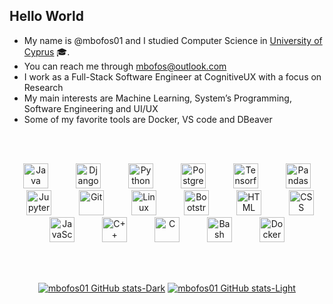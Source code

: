 ## Hello World

- My name is @mbofos01 and I studied Computer Science in <a href="https://www.cs.ucy.ac.cy/?lang=en" >University of Cyprus</a> 🎓.
- You can reach me through mbofos@outlook.com
- I work as a Full-Stack Software Engineer at CognitiveUX with a focus on Research
- My main interests are Machine Learning, System’s Programming, Software Engineering and UI/UX
- Some of my favorite tools are Docker, VS code and DBeaver
<br>
<br>
<p align="center">
<img  alt="Java" width="40px"    style="padding-right:20px; padding-left:20px;" src="https://cdn.jsdelivr.net/gh/devicons/devicon/icons/java/java-original.svg"/>
<img  alt="Django" width="40px"    style="padding-right:20px; padding-left:20px;" src="https://cdn.jsdelivr.net/gh/devicons/devicon/icons/django/django-plain.svg" />
<img  alt="Python" width="40px"    style="padding-right:20px; padding-left:20px;" src="https://cdn.jsdelivr.net/gh/devicons/devicon/icons/python/python-original.svg" />
<img  alt="Postgres" width="40px"    style="padding-right:20px; padding-left:20px;" src="https://cdn.jsdelivr.net/gh/devicons/devicon/icons/postgresql/postgresql-original.svg" />
<img  alt="Tensorflow" width="40px"    style="padding-right:20px; padding-left:20px;" src="https://cdn.jsdelivr.net/gh/devicons/devicon/icons/tensorflow/tensorflow-original.svg" />
<img  alt="Pandas" width="40px"    style="padding-right:20px; padding-left:20px;" src="https://cdn.jsdelivr.net/gh/devicons/devicon/icons/pandas/pandas-original.svg" />
<img  alt="Jupyter" width="40px"    style="padding-right:20px; padding-left:20px;" src="https://cdn.jsdelivr.net/gh/devicons/devicon/icons/jupyter/jupyter-original.svg" />
<img  alt="Git" width="40px"    style="padding-right:20px; padding-left:20px;" src="https://cdn.jsdelivr.net/gh/devicons/devicon/icons/git/git-original.svg" />
<img  alt="Linux" width="40px"    style="padding-right:20px; padding-left:20px;" src="https://cdn.jsdelivr.net/gh/devicons/devicon/icons/linux/linux-original.svg" />
<img  alt="Bootstrap" width="40px"    style="padding-right:20px; padding-left:20px;" src="https://cdn.jsdelivr.net/gh/devicons/devicon/icons/bootstrap/bootstrap-plain.svg" />
<img  alt="HTML" width="40px"    style="padding-right:20px; padding-left:20px;" src="https://cdn.jsdelivr.net/gh/devicons/devicon/icons/html5/html5-plain.svg" />
<img  alt="CSS" width="40px"    style="padding-right:10px; padding-left:20px;" src="https://cdn.jsdelivr.net/gh/devicons/devicon/icons/css3/css3-plain.svg" />
<img  alt="JavaScript" width="40px"    style="padding-right:20px; padding-left:20px;" src="https://cdn.jsdelivr.net/gh/devicons/devicon/icons/javascript/javascript-plain.svg" />
<img  alt="C++" width="40px"    style="padding-right:20px; padding-left:20px;" src="https://cdn.jsdelivr.net/gh/devicons/devicon/icons/cplusplus/cplusplus-original.svg" />
<img  alt="C" width="40px"    style="padding-right:20px; padding-left:20px;" src="https://cdn.jsdelivr.net/gh/devicons/devicon/icons/c/c-original.svg" />
<img  alt="Bash" width="40px"    style="padding-right:20px; padding-left:20px;" src="https://cdn.jsdelivr.net/gh/devicons/devicon/icons/bash/bash-original.svg" />
<img  alt="Docker" width="40px"    style="padding-right:20px; padding-left:20px;" src="https://cdn.jsdelivr.net/gh/devicons/devicon/icons/docker/docker-original.svg" />
</p>

<div align="center">
<br>
<br>

[![mbofos01 GitHub stats-Dark](https://github-readme-stats.vercel.app/api?username=mbofos01&show_icons=true&hide_border=true&&count_private=true&include_all_commits=true&theme=tokyonight#gh-dark-mode-only)](https://github-readme-stats.vercel.app/api?username=mbofos01&show_icons=true&hide_border=true&&count_private=true&include_all_commits=true&theme=tokyonight#gh-dark-mode-only)
[![mbofos01 GitHub stats-Light](https://github-readme-stats.vercel.app/api?username=mbofos01&show_icons=true&hide_border=true&&count_private=true&include_all_commits=true&theme=buefy#gh-light-mode-only)](https://github-readme-stats.vercel.app/api?username=mbofos01&show_icons=true&hide_border=true&&count_private=true&include_all_commits=true&theme=buefy#gh-light-mode-only)


</div> 
